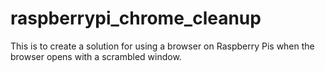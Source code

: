 # raspberrypi_chrome_cleanup
This is to create a solution for using a browser on Raspberry Pis when the browser opens with a scrambled window.
